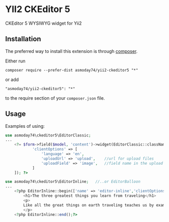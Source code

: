YII2 CKEditor 5
===============
CKEditor 5 WYSIWYG widget for Yii2

Installation
------------

The preferred way to install this extension is through [composer](http://getcomposer.org/download/).

Either run

```
composer require --prefer-dist asmoday74/yii2-ckeditor5 "*"
```

or add

```
"asmoday74/yii2-ckeditor5": "*"
```

to the require section of your `composer.json` file.


Usage
-----

Examples of using:

```php
use asmoday74\ckeditor5\EditorClassic;
...
	<?= $form->field($model, 'content')->widget(EditorClassic::className(),[
			'clientOptions' => [
				'language' => 'en',
				'uploadUrl' => 'upload', 	//url for upload files
				'uploadField' => 'image',	//field name in the upload form
			]
	]); ?>
```

```php
use asmoday74\ckeditor5\EditorInline;	//..or EditorBalloon
...
	<?php EditorInline::begin(['name' => 'editor-inline','clientOptions' => ['language' => 'en','uploadUrl' => 'upload']]);?>
		<h1>The three greatest things you learn from traveling</h1>
		<p>
		Like all the great things on earth traveling teaches us by example. Here are some of the most precious lessons I’ve learned over the years of traveling.
		</p>
	<?php EditorInline::end();?>
```
